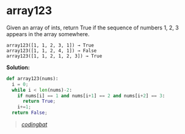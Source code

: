 # array123

Given an array of ints, return True if the sequence of numbers 1, 2, 3 appears in the array somewhere.

```
array123([1, 1, 2, 3, 1]) → True
array123([1, 1, 2, 4, 1]) → False
array123([1, 1, 2, 1, 2, 3]) → True
```

**Solution:**

```python
def array123(nums):
  i = 0;
  while i < len(nums)-2:
    if nums[i] == 1 and nums[i+1] == 2 and nums[i+2] == 3:
      return True;
    i+=1;
  return False;
```

> _[codingbat](https://codingbat.com/prob/p193604)_